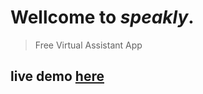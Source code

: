 # Wellcome to *speakly*.
> Free Virtual Assistant App
## live demo <a href="https://speakly.cf">here</a>